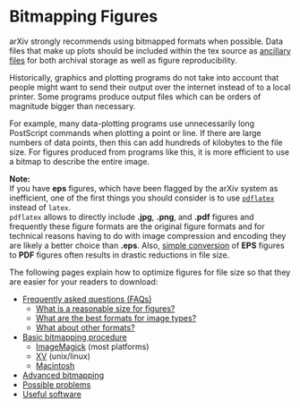 # Bitmapping Figures

arXiv strongly recommends using bitmapped formats when possible. Data files that
make up plots should be included within the tex source as [ancillary files](../../help/ancillary_files.md)
for both archival storage as well as figure reproducibility.

Historically, graphics and plotting programs do not take into account that people
might want to send their output over the internet instead of to a local
printer. Some programs produce output files which can be orders of
magnitude bigger than necessary.

For example, many data-plotting programs use unnecessarily long
PostScript commands when plotting a point or line. If there are large
numbers of data points, then this can add hundreds of kilobytes to the
file size. For figures produced from programs like this, it is more
efficient to use a bitmap to describe the entire image.

**Note:**  
If you have **eps** figures, which have been flagged by the arXiv system
as inefficient, one of the first things you should consider is to use
[`pdflatex`](http://arxiv.org/help/submit_tex#pdflatex) instead of
`latex`.  
`pdflatex` allows to directly include **.jpg**, **.png**, and **.pdf**
figures and frequently these figure formats are the original figure
formats and for technical reasons having to do with image compression
and encoding they are likely a better choice than **.eps**. Also, [simple
conversion](../../help/sizes.md#quickly-reducing-file-size) of **EPS** figures to
 **PDF** figures often results in drastic reductions in file size.

The following pages explain how to optimize figures for file size so
that they are easier for your readers to download:

-   [Frequently asked questions (FAQs)](faq.md)
    -   [What is a reasonable size for figures?](faq.md#size)
    -   [What are the best formats for image types?](faq.md#format)
    -   [What about other formats?](faq.md#other)
-   [Basic bitmapping procedure](procedure.md)
    -   [ImageMagick](procedure.md#shortImageM) (most platforms)
    -   [XV](procedure.md#shortXV) (unix/linux)
    -   [Macintosh](procedure.md#shortMac)
-   [Advanced bitmapping](advanced.md)
-   [Possible problems](problems.md)
-   [Useful software](software.md)

